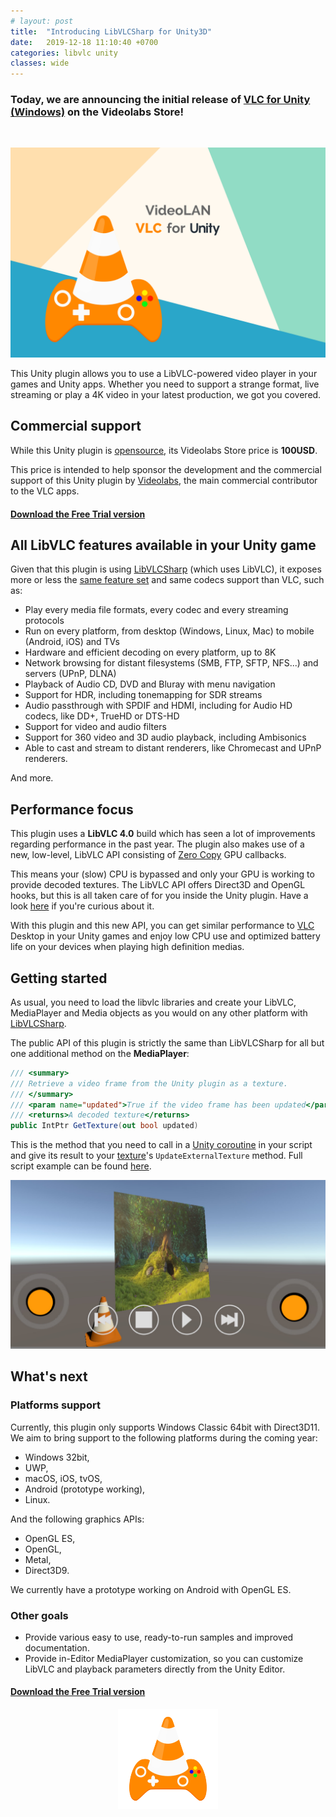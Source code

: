 ```yaml
---
# layout: post
title:  "Introducing LibVLCSharp for Unity3D"
date:   2019-12-18 11:10:40 +0700
categories: libvlc unity
classes: wide
---
```

### Today, we are announcing the initial release of [VLC for Unity (Windows)](https://videolabs.io/store/unity) on the Videolabs Store!
<br/>
<p align="center">
    <img src="/assets/unity-cover-image.png"/>
</p>

This Unity plugin allows you to use a LibVLC-powered video player in your games and Unity apps. Whether you need to support a strange format, live streaming or play a 4K video in your latest production, we got you covered.

## Commercial support
While this Unity plugin is [opensource](https://code.videolan.org/videolan/vlc-unity/), its Videolabs Store price is **100USD**.

This price is intended to help sponsor the development and the commercial support of this Unity plugin by [Videolabs](https://videolabs.io), the main commercial contributor to the VLC apps.

#### [Download the Free Trial version](https://videolabs.io/#unity)

## All LibVLC features available in your Unity game

Given that this plugin is using [LibVLCSharp](https://code.videolan.org/videolan/LibVLCSharp) (which uses LibVLC), it exposes more or less the [same feature set](https://code.videolan.org/videolan/LibVLCSharp#features) and same codecs support than VLC, such as:

- Play every media file formats, every codec and every streaming protocols
- Run on every platform, from desktop (Windows, Linux, Mac) to mobile (Android, iOS) and TVs
- Hardware and efficient decoding on every platform, up to 8K
- Network browsing for distant filesystems (SMB, FTP, SFTP, NFS...) and servers (UPnP, DLNA)
- Playback of Audio CD, DVD and Bluray with menu navigation
- Support for HDR, including tonemapping for SDR streams
- Audio passthrough with SPDIF and HDMI, including for Audio HD codecs, like DD+, TrueHD or DTS-HD
- Support for video and audio filters
- Support for 360 video and 3D audio playback, including Ambisonics
- Able to cast and stream to distant renderers, like Chromecast and UPnP renderers.

And more.

## Performance focus

This plugin uses a **LibVLC 4.0** build which has seen a lot of improvements regarding performance in the past year. The plugin also makes use of a new, low-level, LibVLC API consisting of [Zero Copy](https://en.wikipedia.org/wiki/Zero-copy) GPU callbacks.

This means your (slow) CPU is bypassed and only your GPU is working to provide decoded textures. The LibVLC API offers Direct3D and OpenGL hooks, but this is all taken care of for you inside the Unity plugin. Have a look [here](https://code.videolan.org/videolan/vlc-unity/blob/master/Assets/PluginSource/RenderAPI_D3D11.cpp) if you're curious about it.

With this plugin and this new API, you can get similar performance to [VLC](https://www.videolan.org/) Desktop in your Unity games and enjoy low CPU use and optimized battery life on your devices when playing high definition medias.

## Getting started

As usual, you need to load the libvlc libraries and create your LibVLC, MediaPlayer and Media objects as you would on any other platform with [LibVLCSharp](https://code.videolan.org/videolan/LibVLCSharp).

The public API of this plugin is strictly the same than LibVLCSharp for all but one additional method on the **MediaPlayer**:

~~~~csharp
/// <summary>
/// Retrieve a video frame from the Unity plugin as a texture.
/// </summary>
/// <param name="updated">True if the video frame has been updated</param>
/// <returns>A decoded texture</returns>
public IntPtr GetTexture(out bool updated)
~~~~

This is the method that you need to call in a [Unity coroutine](https://docs.unity3d.com/Manual/Coroutines.html) in your script and give its result to your [texture](https://docs.unity3d.com/ScriptReference/Texture2D.UpdateExternalTexture.html)'s `UpdateExternalTexture` method. Full script example can be found [here](https://code.videolan.org/videolan/vlc-unity/blob/master/Assets/VLC-Unity-Windows/Scripts/UseRenderingPlugin.cs).

<p align="center">
    <img src="/assets/unity-scene.jpg"/>
</p>

## What's next

### Platforms support

Currently, this plugin only supports Windows Classic 64bit with Direct3D11. We aim to bring support to the following platforms during the coming year:

- Windows 32bit,
- UWP,
- macOS, iOS, tvOS,
- Android (prototype working),
- Linux.

And the following graphics APIs:

- OpenGL ES,
- OpenGL,
- Metal,
- Direct3D9.

We currently have a prototype working on Android with OpenGL ES.

### Other goals

- Provide various easy to use, ready-to-run samples and improved documentation.
- Provide in-Editor MediaPlayer customization, so you can customize LibVLC and playback parameters directly from the Unity Editor.

#### [Download the Free Trial version](https://videolabs.io/#unity)

<p align="center">
    <a href="https://videolabs.io/store/unity"><img src="/assets/unity-logo.png"/></a>
</p>